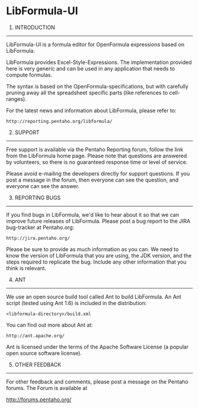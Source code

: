 LibFormula-UI
=============



1. INTRODUCTION
---------------
LibFormula-UI is a formula editor for OpenFormula expressions based on
LibFormula.

LibFormula provides Excel-Style-Expressions. The implementation provided
here is very generic and can be used in any application that needs to
compute formulas.

The syntax is based on the OpenFormula-specifications, but with carefully
pruning away all the spreadsheet specific parts (like references to
cell-ranges).

For the latest news and information about LibFormula, please refer to:

    http://reporting.pentaho.org/libformula/


2. SUPPORT
----------
Free support is available via the Pentaho Reporting forum, follow the link
from the LibFormula home page.  Please note that questions are
answered by volunteers, so there is no guaranteed response time or
level of service.

Please avoid e-mailing the developers directly for support questions.
If you post a message in the forum, then everyone can see the
question, and everyone can see the answer.


3. REPORTING BUGS
-----------------
If you find bugs in LibFormula, we'd like to hear about it so that we
can improve future releases of LibFormula.  Please post a bug report
to the JIRA bug-tracker at Pentaho.org:

    http://jira.pentaho.org/

Please be sure to provide as much information as you can.  We need to
know the version of LibFormula that you are using, the JDK version,
and the steps required to replicate the bug.  Include any other
information that you think is relevant.


4. ANT
------
We use an open source build tool called Ant to build LibFormula.  An
Ant script (tested using Ant 1.6) is included in the distribution:

    <libformula-directory>/build.xml

You can find out more about Ant at:

    http://ant.apache.org/

Ant is licensed under the terms of the Apache Software License (a
popular open source software license).


5. OTHER FEEDBACK
-----------------
For other feedback and comments, please post a message on the
Pentaho forums. The Forum is available at

  http://forums.pentaho.org/
